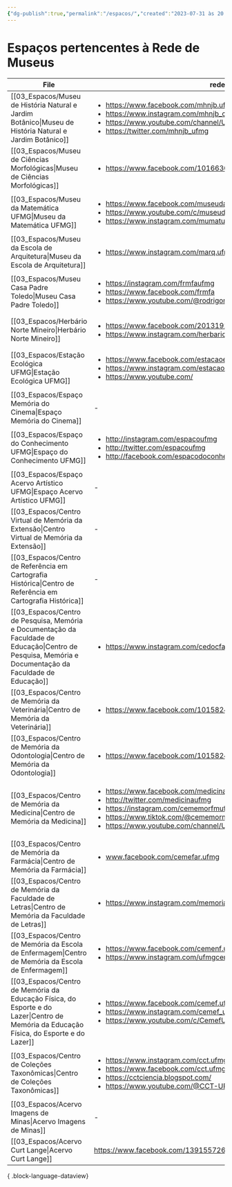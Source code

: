 ```yaml
---
{"dg-publish":true,"permalink":"/espacos/","created":"2023-07-31 às 20:40","updated":"2023-07-31 às 20:44"}
---
```



# Espaços pertencentes à Rede de Museus
| File                                                                                                                                                       | redes                                                                                                                                                                                                                                                                      |
| ---------------------------------------------------------------------------------------------------------------------------------------------------------- | -------------------------------------------------------------------------------------------------------------------------------------------------------------------------------------------------------------------------------------------------------------------------- |
| [[03_Espacos/Museu de História Natural e Jardim Botânico\|Museu de História Natural e Jardim Botânico]]                                                 | <ul><li>https://www.facebook.com/mhnjb.ufmg/</li><li>https://www.instagram.com/mhnjb_oficial/</li><li>https://www.youtube.com/channel/UC393GIsgp7t0hguih1pFdxQ</li><li>https://twitter.com/mhnjb_ufmg</li></ul>                                                            |
| [[03_Espacos/Museu de Ciências Morfológicas\|Museu de Ciências Morfológicas]]                                                                           | <ul><li>https://www.facebook.com/1016630381741591?ref=embed_page</li></ul>                                                                                                                                                                                                 |
| [[03_Espacos/Museu da Matemática UFMG\|Museu da Matemática UFMG]]                                                                                       | <ul><li>https://www.facebook.com/museudamatematicaufmg</li><li>https://www.youtube.com/c/museudamatematicaufmg</li><li>https://www.instagram.com/mumatufmg</li></ul>                                                                                                       |
| [[03_Espacos/Museu da Escola de Arquitetura\|Museu da Escola de Arquitetura]]                                                                           | <ul><li>https://www.instagram.com/marq.ufmg/</li></ul>                                                                                                                                                                                                                     |
| [[03_Espacos/Museu Casa Padre Toledo\|Museu Casa Padre Toledo]]                                                                                         | <ul><li>https://instagram.com/frmfaufmg</li><li>https://www.facebook.com/frmfa</li><li>https://www.youtube.com/@rodrigomellofrancodeandrade</li></ul>                                                                                                                      |
| [[03_Espacos/Herbário Norte Mineiro\|Herbário Norte Mineiro]]                                                                                           | <ul><li>https://www.facebook.com/2013191235619337?ref=embed_page</li><li>https://www.instagram.com/herbarionortemineiro/</li></ul>                                                                                                                                         |
| [[03_Espacos/Estação Ecológica UFMG\|Estação Ecológica UFMG]]                                                                                           | <ul><li>https://www.facebook.com/estacaoecologicaufmg/</li><li>https://www.instagram.com/estacao_ecologica/</li><li>https://www.youtube.com/</li></ul>                                                                                                                     |
| [[03_Espacos/Espaço Memória do Cinema\|Espaço Memória do Cinema]]                                                                                       | \-                                                                                                                                                                                                                                                                         |
| [[03_Espacos/Espaço do Conhecimento UFMG\|Espaço do Conhecimento UFMG]]                                                                                 | <ul><li>http://instagram.com/espacoufmg</li><li>http://twitter.com/espacoufmg</li><li>http://facebook.com/espacodoconhecimentoufmg</li></ul>                                                                                                                               |
| [[03_Espacos/Espaço Acervo Artístico UFMG\|Espaço Acervo Artístico UFMG]]                                                                               | \-                                                                                                                                                                                                                                                                         |
| [[03_Espacos/Centro Virtual de Memória da Extensão\|Centro Virtual de Memória da Extensão]]                                                             | \-                                                                                                                                                                                                                                                                         |
| [[03_Espacos/Centro de Referência em Cartografia Histórica\|Centro de Referência em Cartografia Histórica]]                                             | \-                                                                                                                                                                                                                                                                         |
| [[03_Espacos/Centro de Pesquisa, Memória e Documentação da Faculdade de Educação\|Centro de Pesquisa, Memória e Documentação da Faculdade de Educação]] | <ul><li>https://www.instagram.com/cedocfae.ufmg/</li></ul>                                                                                                                                                                                                                 |
| [[03_Espacos/Centro de Memória da Veterinária\|Centro de Memória da Veterinária]]                                                                       | <ul><li>https://www.facebook.com/1015824441868937?ref=embed_page</li></ul>                                                                                                                                                                                                 |
| [[03_Espacos/Centro de Memória da Odontologia\|Centro de Memória da Odontologia]]                                                                       | <ul><li>https://www.facebook.com/1015824441868937?ref=embed_page</li></ul>                                                                                                                                                                                                 |
| [[03_Espacos/Centro de Memória da Medicina\|Centro de Memória da Medicina]]                                                                             | <ul><li>https://www.facebook.com/medicinaufmgoficial</li><li>http://twitter.com/medicinaufmg</li><li>https://instagram.com/cememorfmufmg</li><li>https://www.tiktok.com/@cememormedicina</li><li>https://www.youtube.com/channel/UCAwAood1z5xnix_tba3pKFw/videos</li></ul> |
| [[03_Espacos/Centro de Memória da Farmácia\|Centro de Memória da Farmácia]]                                                                             | <ul><li>www.facebook.com/cemefar.ufmg</li></ul>                                                                                                                                                                                                                            |
| [[03_Espacos/Centro de Memória da Faculdade de Letras\|Centro de Memória da Faculdade de Letras]]                                                       | <ul><li>https://www.instagram.com/memoriafale/</li></ul>                                                                                                                                                                                                                   |
| [[03_Espacos/Centro de Memória da Escola de Enfermagem\|Centro de Memória da Escola de Enfermagem]]                                                     | <ul><li>https://www.facebook.com/cemenf.ufmg/?ref=embed_page</li><li>https://www.instagram.com/ufmgcemenf/</li></ul>                                                                                                                                                       |
| [[03_Espacos/Centro de Memória da Educação Física, do Esporte e do Lazer\|Centro de Memória da Educação Física, do Esporte e do Lazer]]                 | <ul><li>https://www.facebook.com/cemef.ufmg</li><li>https://www.instagram.com/cemef_ufmg/</li><li>https://www.youtube.com/c/CemefUFMG/featured</li></ul>                                                                                                                   |
| [[03_Espacos/Centro de Coleções Taxonômicas\|Centro de Coleções Taxonômicas]]                                                                           | <ul><li>https://www.instagram.com/cct.ufmg/</li><li>https://www.facebook.com/cct.ufmg/</li><li>https://cctciencia.blogspot.com/</li><li>https://www.youtube.com/@CCT-UFMG/</li></ul>                                                                                       |
| [[03_Espacos/Acervo Imagens de Minas\|Acervo Imagens de Minas]]                                                                                         | \-                                                                                                                                                                                                                                                                         |
| [[03_Espacos/Acervo Curt Lange\|Acervo Curt Lange]]                                                                                                     | https://www.facebook.com/139155726915538?ref=embed_page                                                                                                                                                                                                                    |

{ .block-language-dataview}

